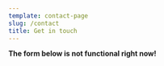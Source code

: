```yaml
---
template: contact-page
slug: /contact
title: Get in touch
---
```

**T﻿he form below is not functional right now!**